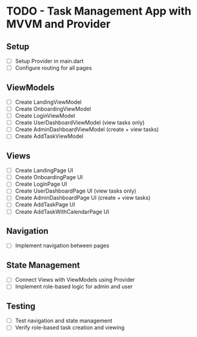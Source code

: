 # TODO - Task Management App with MVVM and Provider

## Setup
- [ ] Setup Provider in main.dart
- [ ] Configure routing for all pages

## ViewModels
- [ ] Create LandingViewModel
- [ ] Create OnboardingViewModel
- [ ] Create LoginViewModel
- [ ] Create UserDashboardViewModel (view tasks only)
- [ ] Create AdminDashboardViewModel (create + view tasks)
- [ ] Create AddTaskViewModel

## Views
- [ ] Create LandingPage UI
- [ ] Create OnboardingPage UI
- [ ] Create LoginPage UI
- [ ] Create UserDashboardPage UI (view tasks only)
- [ ] Create AdminDashboardPage UI (create + view tasks)
- [ ] Create AddTaskPage UI
- [ ] Create AddTaskWithCalendarPage UI

## Navigation
- [ ] Implement navigation between pages

## State Management
- [ ] Connect Views with ViewModels using Provider
- [ ] Implement role-based logic for admin and user

## Testing
- [ ] Test navigation and state management
- [ ] Verify role-based task creation and viewing
